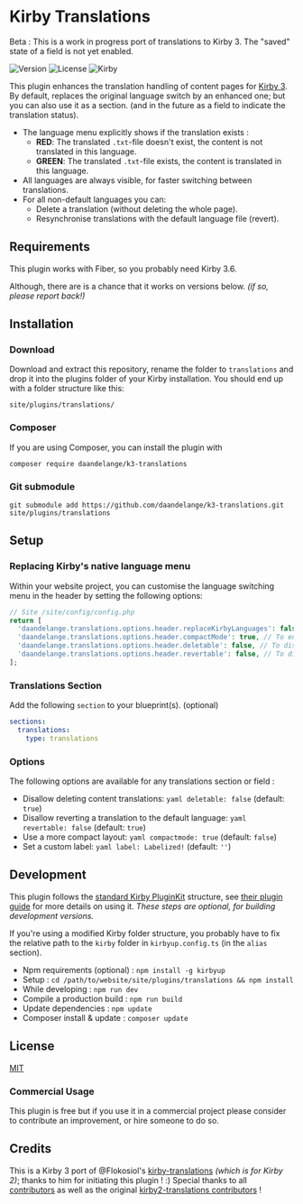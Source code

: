 # Kirby Translations

Beta : This is a work in progress port of translations to Kirby 3. The "saved" state of a field is not yet enabled.

![Version](https://img.shields.io/badge/Version-1.0.1-blue.svg) ![License](https://img.shields.io/badge/License-MIT-green.svg) ![Kirby](https://img.shields.io/badge/Kirby-3.x-f0c674.svg)

This plugin enhances the translation handling of content pages for [Kirby 3](http://getkirby.com).
By default, replaces the original language switch by an enhanced one; but you can also use it as a section. (and in the future as a field to indicate the translation status).

- The language menu explicitly shows if the translation exists :
  - **RED**: The translated `.txt`-file doesn't exist, the content is not translated in this language.
  - **GREEN**: The translated `.txt`-file exists, the content is translated in this language.
- All languages are always visible, for faster switching between translations.
- For all non-default languages you can:
  - Delete a translation (without deleting the whole page).
  - Resynchronise translations with the default language file (revert).


## Requirements
This plugin works with Fiber, so you probably need Kirby 3.6.

Although, there are is a chance that it works on versions below. _(if so, please report back!)_


## Installation

### Download

Download and extract this repository, rename the folder to `translations` and drop it into the plugins folder of your Kirby installation. You should end up with a folder structure like this:

```
site/plugins/translations/
```

### Composer

If you are using Composer, you can install the plugin with

```
composer require daandelange/k3-translations
```

### Git submodule

```
git submodule add https://github.com/daandelange/k3-translations.git site/plugins/translations
```


## Setup

### Replacing Kirby's native language menu
Within your website project, you can customise the language switching menu in the header by setting the following options:
```php
// Site /site/config/config.php
return [
  'daandelange.translations.options.header.replaceKirbyLanguages': false, // To disable replacing the native lang menu. Default = true.
  'daandelange.translations.options.header.compactMode': true, // To enable a more compact mode (alpha!). Default = false.
  'daandelange.translations.options.header.deletable': false, // To disallow deleting a language. Default = true.
  'daandelange.translations.options.header.revertable': false, // To disallow reverting a language. Default = true.
];
```

### Translations Section
Add the following `section` to your blueprint(s). (optional)

```yaml
sections:
  translations:
    type: translations
```

### Options
The following options are available for any translations section or field :

- Disallow deleting content translations:
  ```yaml deletable: false``` (default: `true`)
- Disallow reverting a translation to the default language:
```yaml revertable: false``` (default: `true`)
- Use a more compact layout:
```yaml compactmode: true``` (default: `false`)
- Set a custom label:
```yaml label: Labelized!``` (default: `''`)


## Development

This plugin follows the [standard Kirby PluginKit](https://github.com/getkirby/pluginkit/tree/4-panel) structure, see [their plugin guide](https://getkirby.com/docs/guide/plugins/plugin-setup-basic) for more details on using it.
*These steps are optional, for building development versions.*

If you're using a modified Kirby folder structure, you probably have to fix the relative path to the `kirby` folder in `kirbyup.config.ts` (in the `alias` section).

- Npm requirements (optional) : `npm install -g kirbyup`
- Setup                       : `cd /path/to/website/site/plugins/translations && npm install`
- While developing            : `npm run dev`
- Compile a production build  : `npm run build`
- Update dependencies         : `npm update`
- Composer install & update   : `composer update`

## License

[MIT](https://github.com/daandelange/k3-translations/blob/main/.github/LICENSE)

### Commercial Usage

This plugin is free but if you use it in a commercial project please consider to contribute an improvement, or hire someone to do so.


## Credits

This is a Kirby 3 port of @Flokosiol's [kirby-translations](https://github.com/flokosiol/kirby-translations) _(which is for Kirby 2)_; thanks to him for initiating this plugin ! :)
Special thanks to all [contributors](https://github.com/daandelange/k3-translations/graph/contributors) as well as the original [kirby2-translations contributors](https://github.com/flokosiol/kirby-translations/graphs/contributors) !
